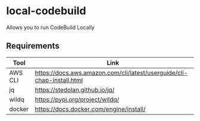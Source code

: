 # local-codebuild
Allows you to run CodeBuild Locally


## Requirements

| Tool    | Link                                                                   |
| ------- | ---------------------------------------------------------------------- |
| AWS CLI | https://docs.aws.amazon.com/cli/latest/userguide/cli-chap-install.html |
| jq      | https://stedolan.github.io/jq/                                         |
| wildq   | https://pypi.org/project/wildq/                                        |
| docker  | https://docs.docker.com/engine/install/                                |

